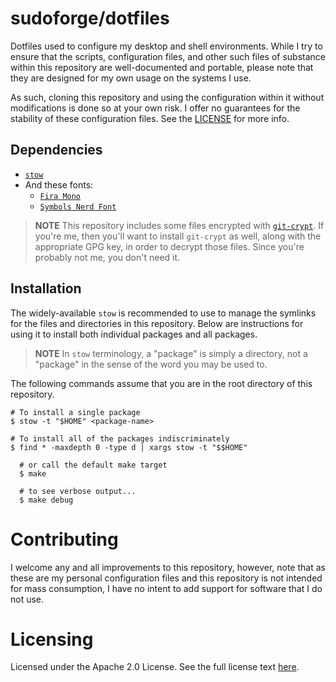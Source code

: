 # sudoforge/dotfiles

Dotfiles used to configure my desktop and shell environments. While I try to
ensure that the scripts, configuration files, and other such files of substance
within this repository are well-documented and portable, please note that they
are designed for my own usage on the systems I use.

As such, cloning this repository and using the configuration within it without
modifications is done so at your own risk. I offer no guarantees for the
stability of these configuration files. See the [LICENSE](LICENSE) for more
info.

## Dependencies

- [`stow`][stow]
- And these fonts:
  - [`Fira Mono`][fira-mono]
  - [`Symbols Nerd Font`][symbols-nerd-font]

> **NOTE**
> This repository includes some files encrypted with [`git-crypt`][git-crypt].
> If you're me, then you'll want to install `git-crypt` as well, along with the
> appropriate GPG key, in order to decrypt those files. Since you're probably
> not me, you don't need it.

[stow]: https://www.gnu.org/software/stow/ "GNU Stow"
[fira-mono]: https://fonts.google.com/specimen/Fira+Mono
[symbols-nerd-font]: https://github.com/ryanoasis/nerd-fonts
[git-crypt]: https://github.com/agwa/git-crypt "AGWA/git-crypt"

## Installation

The widely-available `stow` is recommended to use to manage the symlinks for the
files and directories in this repository. Below are instructions for using it to
install both individual packages and all packages.

> **NOTE**
> In `stow` terminology, a "package" is simply a directory, not a "package" in
> the sense of the word you may be used to.

The following commands assume that you are in the root directory of this
repository.

```
# To install a single package
$ stow -t "$HOME" <package-name>

# To install all of the packages indiscriminately
$ find * -maxdepth 0 -type d | xargs stow -t "$$HOME"

  # or call the default make target
  $ make

  # to see verbose output...
  $ make debug

```

# Contributing

I welcome any and all improvements to this repository, however, note that as
these are my personal configuration files and this repository is not intended
for mass consumption, I have no intent to add support for software that I do not
use.

# Licensing

Licensed under the Apache 2.0 License. See the full license text
[here](LICENSE).
